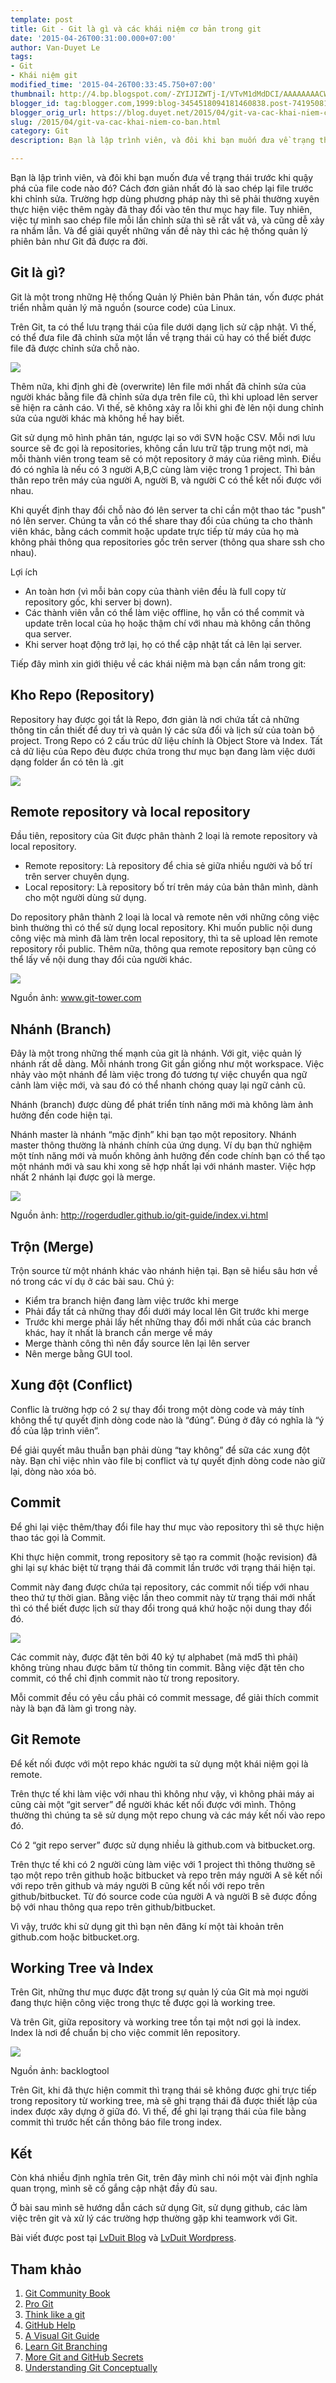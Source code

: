 ```yaml
---
template: post
title: Git - Git là gì và các khái niệm cơ bản trong git
date: '2015-04-26T00:31:00.000+07:00'
author: Van-Duyet Le
tags:
- Git
- Khái niệm git
modified_time: '2015-04-26T00:33:45.750+07:00'
thumbnail: http://4.bp.blogspot.com/-ZYIJIZWTj-I/VTvM1dMdDCI/AAAAAAAACWA/_V9XNOLwkAw/s1600/2color-lightbg%402x.png
blogger_id: tag:blogger.com,1999:blog-3454518094181460838.post-7419508156233320114
blogger_orig_url: https://blog.duyet.net/2015/04/git-va-cac-khai-niem-co-ban.html
slug: /2015/04/git-va-cac-khai-niem-co-ban.html
category: Git
description: Bạn là lập trình viên, và đôi khi bạn muốn đưa về trạng thái trước khi quậy phá của file code nào đó? Cách đơn giản nhất đó là sao chép lại file trước khi chỉnh sửa. Trường hợp dùng phương pháp này thì sẽ phải thường xuyên thực hiện việc thêm ngày đã thay đổi vào tên thư mục hay file. Tuy nhiên, việc tự mình sao chép file mỗi lần chỉnh sửa thì sẽ rất vất vả, và cũng dễ xảy ra nhầm lẫn.

---
```


Bạn là lập trình viên, và đôi khi bạn muốn đưa về trạng thái trước khi quậy phá của file code nào đó? Cách đơn giản nhất đó là sao chép lại file trước khi chỉnh sửa. Trường hợp dùng phương pháp này thì sẽ phải thường xuyên thực hiện việc thêm ngày đã thay đổi vào tên thư mục hay file. Tuy nhiên, việc tự mình sao chép file mỗi lần chỉnh sửa thì sẽ rất vất vả, và cũng dễ xảy ra nhầm lẫn.
Và để giải quyết những vấn đề này thì các hệ thống quản lý phiên bản như Git đã được ra đời.

## Git là gì? ##
Git là một trong những Hệ thống Quản lý Phiên bản Phân tán, vốn được phát triển nhằm quản lý mã nguồn (source code) của Linux.

Trên Git, ta có thể lưu trạng thái của file dưới dạng lịch sử cập nhật. Vì thế, có thể đưa file đã chỉnh sửa một lần về trạng thái cũ hay có thể biết được file đã được chỉnh sửa chỗ nào.

![](http://4.bp.blogspot.com/-ZYIJIZWTj-I/VTvM1dMdDCI/AAAAAAAACWA/_V9XNOLwkAw/s1600/2color-lightbg%402x.png)

Thêm nữa, khi định ghi đè (overwrite) lên file mới nhất đã chỉnh sửa của người khác bằng file đã chỉnh sửa dựa trên file cũ, thì khi upload lên server sẽ hiện ra cảnh cáo. Vì thế, sẽ không xảy ra lỗi khi ghi đè lên nội dung chỉnh sửa của người khác mà không hề hay biết.

Git sử dụng mô hình phân tán, ngược lại so với SVN hoặc CSV. Mỗi nơi lưu source sẽ đc gọi là repositories, không cần lưu trữ tập trung một nơi, mà mỗi thành viên trong team sẽ có một repository ở máy của riêng mình.
Điều đó có nghĩa là nếu có 3 người A,B,C cùng làm việc trong 1 project. Thì bản thân repo trên máy của người A, người B, và người C có thể kết nối được với nhau.

Khi quyết định thay đổi chỗ nào đó lên server ta chỉ cần một thao tác "push" nó lên server. Chúng ta vẫn có thể share thay đổi của chúng ta cho thành viên khác, bằng cách commit hoặc update trực tiếp từ máy của họ mà không phải thông qua repositories gốc trên server (thông qua share ssh cho nhau).

Lợi ích

- An toàn hơn (vì mỗi bản copy của thành viên đều là full copy từ repository gốc, khi server bị down).
- Các thành viên vẫn có thể làm việc offline, họ vẫn có thể commit và update trên local của họ hoặc thậm chí với nhau mà không cần thông qua server.
- Khi server hoạt động trở lại, họ có thể cập nhật tất cả lên lại server.

Tiếp đây mình xin giới thiệu về các khái niệm mà bạn cần nắm trong git:

## Kho Repo (Repository) ##
Repository hay được gọi tắt là Repo, đơn giản là nơi chứa tất cả những thông tin cần thiết để duy trì và quản lý các sửa đổi và lịch sử của toàn bộ project. Trong Repo có 2 cấu trúc dữ liệu chính là Object Store và Index. Tất cả dữ liệu của Repo đèu được chứa trong thư mục bạn đang làm việc dưới dạng folder ẩn có tên là .git

![](http://4.bp.blogspot.com/-fC2tMlgfHXo/VTvNssnSP1I/AAAAAAAACWI/C6nTDooFOiE/s1600/git-repo.png)

## Remote repository và local repository ##
Đầu tiên, repository của Git được phân thành 2 loại là remote repository và local repository.

- Remote repository: Là repository để chia sẻ giữa nhiều người và bố trí trên server chuyên dụng.
- Local repository: Là repository bố trí trên máy của bản thân mình, dành cho một người dùng sử dụng.

Do repository phân thành 2 loại là local và remote nên với những công việc bình thường thì có thể sử dụng local repository. Khi muốn public nội dung công việc mà mình đã làm trên local repository, thì ta sẽ upload lên remote repository rồi public. Thêm nữa, thông qua remote repository bạn cũng có thể lấy về nội dung thay đổi của người khác.

![](http://2.bp.blogspot.com/-aBPG-ztqfk0/VTvHH59jZkI/AAAAAAAACVc/eXqR_iG3oys/s1600/basic-remote-workflow.png)

Nguồn ảnh: www.git-tower.com

## Nhánh (Branch) ##
Đây là một trong những thế mạnh của git là nhánh. Với git, việc quản lý nhánh rất dễ dàng. Mỗi nhánh trong Git gần giống như một workspace. Việc nhảy vào một nhánh để làm việc trong đó tương tự việc chuyển qua ngữ cảnh làm việc mới, và sau đó có thể nhanh chóng quay lại ngữ cảnh cũ.

Nhánh (branch) được dùng để phát triển tính năng mới mà không làm ảnh hưởng đến code hiện tại.

Nhánh master là nhánh “mặc định” khi bạn tạo một repository.
Nhánh master thông thường là nhánh chính của ứng dụng. Ví dụ bạn thử nghiệm một tính năng mới và muốn không ảnh hưởng đến code chính bạn có thể tạo một nhánh mới và sau khi xong sẽ hợp nhất lại với nhánh master. Việc hợp nhất 2 nhánh lại được gọi là merge.

![](http://4.bp.blogspot.com/-lwRXq80wt0U/VTvGLbXUrgI/AAAAAAAACVU/ekAhTHuKmBM/s1600/branches.png)

Nguồn ảnh: http://rogerdudler.github.io/git-guide/index.vi.html

## Trộn (Merge) ##
Trộn source từ một nhánh khác vào nhánh hiện tại. Bạn sẽ hiểu sâu hơn về nó trong các ví dụ ở các bài sau.
Chú ý:

- Kiểm tra branch hiện đang làm việc trước khi merge
- Phải đẩy tất cả những thay đổi dưới máy local lên Git trước khi merge
- Trước khi merge phải lấy hết những thay đổi mới nhất của các branch khác, hay ít nhất là branch cần merge về máy
- Merge thành công thì nên đẩy source lên lại lên server
- Nên merge bằng GUI tool.

## Xung đột (Conflict) ##

Conflic là trường hợp có 2 sự thay đổi trong một dòng code và máy tính không thể tự quyết định dòng code nào là “đúng”. Đúng ở đây có nghĩa là “ý đồ của lập trình viên”.

Để giải quyết mâu thuẫn bạn phải dùng “tay không” để sữa các xung đột này. Bạn chỉ việc nhìn vào file bị conflict và tự quyết định dòng code nào giữ lại, dòng nào xóa bỏ.

## Commit  ##

Để ghi lại việc thêm/thay đổi file hay thư mục vào repository thì sẽ thực hiện thao tác gọi là Commit.

Khi thực hiện commit, trong repository sẽ tạo ra commit (hoặc revision) đã ghi lại sự khác biệt từ trạng thái đã commit lần trước với trạng thái hiện tại.

Commit này đang được chứa tại repository, các commit nối tiếp với nhau theo thứ tự thời gian. Bằng việc lần theo commit này từ trạng thái mới nhất thì có thể biết được lịch sử thay đổi trong quá khứ hoặc nội dung thay đổi đó.

![](http://2.bp.blogspot.com/-ck1jR2dDy6s/VTvIjBktgaI/AAAAAAAACVo/D-_6lpJqojQ/s1600/capture_intro1_3_1.png)

Các commit này, được đặt tên bởi 40 ký tự alphabet (mã md5 thì phải) không trùng nhau được băm từ thông tin commit. Bằng việc đặt tên cho commit, có thể chỉ định commit nào từ trong repository.

Mỗi commit đều có yêu cầu phải có commit message, để giải thích commit này là bạn đã làm gì trong này. 

## Git Remote 

Để kết nối được với một repo khác người ta sử dụng một khái niệm gọi là remote.

Trên thực tế khi làm việc với nhau thì không như vậy, vì không phải máy ai cũng cài một “git server” để người khác kết nối được với mình. Thông thường thì chúng ta sẽ sử dụng một repo chung và các máy kết nối vào repo đó.

Có 2 “git repo server” được sử dụng nhiều là github.com và bitbucket.org. 

Trên thực tế khi có 2 người cùng làm việc với 1 project thì thông thường sẽ tạo một repo trên github hoặc bitbucket và repo trên máy người A sẽ kết nối với repo trên github và máy người B cũng kết nối với repo trên github/bitbucket. Từ đó source code của người A và người B sẽ được đồng bộ với nhau thông qua repo trên github/bitbucket.

Vì vậy, trước khi sử dụng git thì bạn nên đăng kí một tài khoản trên github.com hoặc bitbucket.org.

## Working Tree và Index 

Trên Git, những thư mục được đặt trong sự quản lý của Git mà mọi người đang thực hiện công việc trong thực tế được gọi là working tree.

Và trên Git, giữa repository và working tree tồn tại một nơi gọi là index. Index là nơi để chuẩn bị cho việc commit lên repository.

![](http://2.bp.blogspot.com/-v1OCS7kHYBU/VTvKIXupM-I/AAAAAAAACV0/Mr-2OnCtKT4/s1600/capture_intro1_4_1.png)

Nguồn ảnh: backlogtool

Trên Git, khi đã thực hiện commit thì trạng thái sẽ không được ghi trực tiếp trong repository từ working tree, mà sẽ ghi trạng thái đã được thiết lập của index được xây dựng ở giữa đó. Vì thế, để ghi lại trạng thái của file bằng commit thì trước hết cần thông báo file trong index.

## Kết ##

Còn khá nhiều định nghĩa trên Git, trên đây mình chỉ nói một vài định nghĩa quan trọng, mình sẽ cố gắng cập nhật đầy đủ sau. 

Ở bài sau mình sẽ hướng dẫn cách sử dụng Git, sử dụng github, các làm việc trên git và xử lý các trường hợp thường gặp khi teamwork với Git. 

Bài viết được post tại [LvDuit Blog](http://blog.lvduit.com/) và [LvDuit Wordpress](http://lvduit.wordpress.com/).

## Tham khảo  ##

1. [Git Community Book](http://book.git-scm.com/)
2. [Pro Git](http://progit.org/book/)
3. [Think like a git](http://think-like-a-git.net/)
4. [GitHub Help](http://help.github.com/)
5. [A Visual Git Guide](http://marklodato.github.com/visual-git-guide/index-en.html)
6. [Learn Git Branching](http://pcottle.github.io/learnGitBranching/)
7. [More Git and GitHub Secrets](http://zachholman.com/talk/more-git-and-github-secrets/)
8. [Understanding Git Conceptually](http://www.sbf5.com/~cduan/technical/git/)
